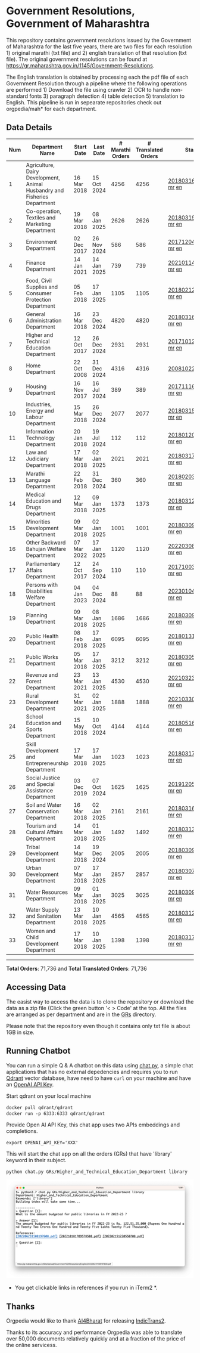 # Government Resolutions, Government of Maharashtra

This repository contains government resolutions issued by the Government of Maharashtra for the last five years, there are two files for each resolution 1) original marathi (txt file) and 2) english translation of that resolution (txt file). The original government resolutions can be found at https://gr.maharashtra.gov.in/1145/Government-Resolutions.

The English translation is obtained by processing each the pdf file of each Government Resolution through a pipeline where the following operations are performed 1) Download the file using crawler 2) OCR to handle non-standard fonts 3) paragraph detection 4) table  detection 5) translation to English. This pipeline is run in sepearate repositories check out orgpedia/mah* for each department.


## Data Details

| Num | Department Name | Start Date | Last Date | # Marathi Orders | # Translated Orders | Starting Order | Last Order |
| --- | --------------- | ---------- | --------- | ---------------- | ------------------- | -------------- | ---------- |
| 1 | Agriculture, Dairy Development, Animal Husbandry and Fisheries Department | 16 Mar 2018 | 15 Oct 2024 | 4256 | 4256 | [201803161624182101.pdf](https://gr.maharashtra.gov.in/Site/Upload/Government%20Resolutions/English/201803161624182101.pdf) [mr](GRs/Agriculture,_Dairy_Development,_Animal_Husbandry_and_Fisheries_Department/201803161624182101.pdf.mr.txt) [en](GRs/Agriculture,_Dairy_Development,_Animal_Husbandry_and_Fisheries_Department/201803161624182101.pdf.en.txt) | [202410151745447401.pdf](https://gr.maharashtra.gov.in/Site/Upload/Government%20Resolutions/English/202410151745447401.pdf) [mr](GRs/Agriculture,_Dairy_Development,_Animal_Husbandry_and_Fisheries_Department/202410151745447401.pdf.mr.txt) [en](GRs/Agriculture,_Dairy_Development,_Animal_Husbandry_and_Fisheries_Department/202410151745447401.pdf.en.txt) |
| 2 | Co-operation, Textiles and Marketing Department | 19 Mar 2018 | 08 Jan 2025 | 2626 | 2626 | [201803191257576702.pdf](https://gr.maharashtra.gov.in/Site/Upload/Government%20Resolutions/English/201803191257576702.pdf) [mr](GRs/Co-operation,_Textiles_and_Marketing_Department/201803191257576702.pdf.mr.txt) [en](GRs/Co-operation,_Textiles_and_Marketing_Department/201803191257576702.pdf.en.txt) | [202501081825556502.pdf](https://gr.maharashtra.gov.in/Site/Upload/Government%20Resolutions/English/202501081825556502.pdf) [mr](GRs/Co-operation,_Textiles_and_Marketing_Department/202501081825556502.pdf.mr.txt) [en](GRs/Co-operation,_Textiles_and_Marketing_Department/202501081825556502.pdf.en.txt) |
| 3 | Environment Department | 02 Dec 2017 | 26 Nov 2024 | 586 | 586 | [201712041147216904.pdf](https://gr.maharashtra.gov.in/Site/Upload/Government%20Resolutions/English/201712041147216904.pdf) [mr](GRs/Environment_Department/201712041147216904.pdf.mr.txt) [en](GRs/Environment_Department/201712041147216904.pdf.en.txt) | [202411261516348304.pdf](https://gr.maharashtra.gov.in/Site/Upload/Government%20Resolutions/English/202411261516348304.pdf) [mr](GRs/Environment_Department/202411261516348304.pdf.mr.txt) [en](GRs/Environment_Department/202411261516348304.pdf.en.txt) |
| 4 | Finance Department | 14 Jan 2021 | 14 Jan 2025 | 739 | 739 | [202101141237329905.pdf](https://gr.maharashtra.gov.in/Site/Upload/Government%20Resolutions/English/202101141237329905.pdf) [mr](GRs/Finance_Department/202101141237329905.pdf.mr.txt) [en](GRs/Finance_Department/202101141237329905.pdf.en.txt) | [202501141723126705.pdf](https://gr.maharashtra.gov.in/Site/Upload/Government%20Resolutions/English/202501141723126705.pdf) [mr](GRs/Finance_Department/202501141723126705.pdf.mr.txt) [en](GRs/Finance_Department/202501141723126705.pdf.en.txt) |
| 5 | Food, Civil Supplies and Consumer Protection Department | 05 Feb 2018 | 17 Jan 2025 | 1105 | 1105 | [201802121244545806.pdf](https://gr.maharashtra.gov.in/Site/Upload/Government%20Resolutions/English/201802121244545806.pdf) [mr](GRs/Food,_Civil_Supplies_and_Consumer_Protection_Department/201802121244545806.pdf.mr.txt) [en](GRs/Food,_Civil_Supplies_and_Consumer_Protection_Department/201802121244545806.pdf.en.txt) | [202501171709014406.pdf](https://gr.maharashtra.gov.in/Site/Upload/Government%20Resolutions/English/202501171709014406.pdf) [mr](GRs/Food,_Civil_Supplies_and_Consumer_Protection_Department/202501171709014406.pdf.mr.txt) [en](GRs/Food,_Civil_Supplies_and_Consumer_Protection_Department/202501171709014406.pdf.en.txt) |
| 6 | General Administration Department | 16 Mar 2018 | 23 Dec 2024 | 4820 | 4820 | [201803161224022707.pdf](https://gr.maharashtra.gov.in/Site/Upload/Government%20Resolutions/English/201803161224022707.pdf) [mr](GRs/General_Administration_Department/201803161224022707.pdf.mr.txt) [en](GRs/General_Administration_Department/201803161224022707.pdf.en.txt) | [202412231617422007.pdf](https://gr.maharashtra.gov.in/Site/Upload/Government%20Resolutions/English/202412231617422007.pdf) [mr](GRs/General_Administration_Department/202412231617422007.pdf.mr.txt) [en](GRs/General_Administration_Department/202412231617422007.pdf.en.txt) |
| 7 | Higher and Technical Education Department | 12 Oct 2017 | 26 Dec 2024 | 2931 | 2931 | [201710121514029708.pdf](https://gr.maharashtra.gov.in/Site/Upload/Government%20Resolutions/English/201710121514029708.pdf) [mr](GRs/Higher_and_Technical_Education_Department/201710121514029708.pdf.mr.txt) [en](GRs/Higher_and_Technical_Education_Department/201710121514029708.pdf.en.txt) | [202412261202333508.pdf](https://gr.maharashtra.gov.in/Site/Upload/Government%20Resolutions/English/202412261202333508.pdf) [mr](GRs/Higher_and_Technical_Education_Department/202412261202333508.pdf.mr.txt) [en](GRs/Higher_and_Technical_Education_Department/202412261202333508.pdf.en.txt) |
| 8 | Home Department | 22 Oct 2008 | 31 Dec 2024 | 4316 | 4316 | [20081022.pdf](https://gr.maharashtra.gov.in/Site/Upload/Government%20Resolutions/English/20081022.pdf) [mr](GRs/Home_Department/20081022.pdf.mr.txt) [en](GRs/Home_Department/20081022.pdf.en.txt) | [202412311254319429.pdf](https://gr.maharashtra.gov.in/Site/Upload/Government%20Resolutions/English/202412311254319429.pdf) [mr](GRs/Home_Department/202412311254319429.pdf.mr.txt) [en](GRs/Home_Department/202412311254319429.pdf.en.txt) |
| 9 | Housing Department | 16 Nov 2017 | 16 Jul 2024 | 389 | 389 | [201711161447076609.pdf](https://gr.maharashtra.gov.in/Site/Upload/Government%20Resolutions/English/201711161447076609.pdf) [mr](GRs/Housing_Department/201711161447076609.pdf.mr.txt) [en](GRs/Housing_Department/201711161447076609.pdf.en.txt) | [202407151807567109.pdf](https://gr.maharashtra.gov.in/Site/Upload/Government%20Resolutions/English/202407151807567109.pdf) [mr](GRs/Housing_Department/202407151807567109.pdf.mr.txt) [en](GRs/Housing_Department/202407151807567109.pdf.en.txt) |
| 10 | Industries, Energy and Labour Department | 15 Mar 2018 | 26 Dec 2024 | 2077 | 2077 | [201803151204055010.pdf](https://gr.maharashtra.gov.in/Site/Upload/Government%20Resolutions/English/201803151204055010.pdf) [mr](GRs/Industries,_Energy_and_Labour_Department/201803151204055010.pdf.mr.txt) [en](GRs/Industries,_Energy_and_Labour_Department/201803151204055010.pdf.en.txt) | [202412261727298310.pdf](https://gr.maharashtra.gov.in/Site/Upload/Government%20Resolutions/English/202412261727298310.pdf) [mr](GRs/Industries,_Energy_and_Labour_Department/202412261727298310.pdf.mr.txt) [en](GRs/Industries,_Energy_and_Labour_Department/202412261727298310.pdf.en.txt) |
| 11 | Information Technology Department | 20 Jan 2018 | 19 Jul 2024 | 112 | 112 | [201801201843024511.pdf](https://gr.maharashtra.gov.in/Site/Upload/Government%20Resolutions/English/201801201843024511.pdf) [mr](GRs/Information_Technology_Department/201801201843024511.pdf.mr.txt) [en](GRs/Information_Technology_Department/201801201843024511.pdf.en.txt) | [202407191742379111.pdf](https://gr.maharashtra.gov.in/Site/Upload/Government%20Resolutions/English/202407191742379111.pdf) [mr](GRs/Information_Technology_Department/202407191742379111.pdf.mr.txt) [en](GRs/Information_Technology_Department/202407191742379111.pdf.en.txt) |
| 12 | Law and Judiciary Department | 17 Mar 2018 | 02 Jan 2025 | 2021 | 2021 | [201803171129290212.pdf](https://gr.maharashtra.gov.in/Site/Upload/Government%20Resolutions/English/201803171129290212.pdf) [mr](GRs/Law_and_Judiciary_Department/201803171129290212.pdf.mr.txt) [en](GRs/Law_and_Judiciary_Department/201803171129290212.pdf.en.txt) | [202501021207414412.pdf](https://gr.maharashtra.gov.in/Site/Upload/Government%20Resolutions/English/202501021207414412.pdf) [mr](GRs/Law_and_Judiciary_Department/202501021207414412.pdf.mr.txt) [en](GRs/Law_and_Judiciary_Department/202501021207414412.pdf.en.txt) |
| 13 | Marathi Language Department | 22 Feb 2018 | 31 Dec 2024 | 360 | 360 | [201802031549154233.pdf](https://gr.maharashtra.gov.in/Site/Upload/Government%20Resolutions/English/201802031549154233.pdf) [mr](GRs/Marathi_Language_Department/201802031549154233.pdf.mr.txt) [en](GRs/Marathi_Language_Department/201802031549154233.pdf.en.txt) | [202412311310110733.pdf](https://gr.maharashtra.gov.in/Site/Upload/Government%20Resolutions/English/202412311310110733.pdf) [mr](GRs/Marathi_Language_Department/202412311310110733.pdf.mr.txt) [en](GRs/Marathi_Language_Department/202412311310110733.pdf.en.txt) |
| 14 | Medical Education and Drugs Department | 12 Mar 2018 | 09 Jan 2025 | 1373 | 1373 | [201803121137094813.pdf](https://gr.maharashtra.gov.in/Site/Upload/Government%20Resolutions/English/201803121137094813.pdf) [mr](GRs/Medical_Education_and_Drugs_Department/201803121137094813.pdf.mr.txt) [en](GRs/Medical_Education_and_Drugs_Department/201803121137094813.pdf.en.txt) | [202501091747336313.pdf](https://gr.maharashtra.gov.in/Site/Upload/Government%20Resolutions/English/202501091747336313.pdf) [mr](GRs/Medical_Education_and_Drugs_Department/202501091747336313.pdf.mr.txt) [en](GRs/Medical_Education_and_Drugs_Department/202501091747336313.pdf.en.txt) |
| 15 | Minorities Development Department | 09 Mar 2018 | 02 Jan 2025 | 1001 | 1001 | [201803091218355314.pdf](https://gr.maharashtra.gov.in/Site/Upload/Government%20Resolutions/English/201803091218355314.pdf) [mr](GRs/Minorities_Development_Department/201803091218355314.pdf.mr.txt) [en](GRs/Minorities_Development_Department/201803091218355314.pdf.en.txt) | [202501021749011114.pdf](https://gr.maharashtra.gov.in/Site/Upload/Government%20Resolutions/English/202501021749011114.pdf) [mr](GRs/Minorities_Development_Department/202501021749011114.pdf.mr.txt) [en](GRs/Minorities_Development_Department/202501021749011114.pdf.en.txt) |
| 16 | Other Backward Bahujan Welfare Department | 07 Mar 2022 | 17 Jan 2025 | 1120 | 1120 | [202203081752439334.pdf](https://gr.maharashtra.gov.in/Site/Upload/Government%20Resolutions/English/202203081752439334.pdf) [mr](GRs/Other_Backward_Bahujan_Welfare_Department/202203081752439334.pdf.mr.txt) [en](GRs/Other_Backward_Bahujan_Welfare_Department/202203081752439334.pdf.en.txt) | [202501171536266134.pdf](https://gr.maharashtra.gov.in/Site/Upload/Government%20Resolutions/English/202501171536266134.pdf) [mr](GRs/Other_Backward_Bahujan_Welfare_Department/202501171536266134.pdf.mr.txt) [en](GRs/Other_Backward_Bahujan_Welfare_Department/202501171536266134.pdf.en.txt) |
| 17 | Parliamentary Affairs Department | 12 Oct 2017 | 24 Sep 2024 | 110 | 110 | [201710031642378615.pdf](https://gr.maharashtra.gov.in/Site/Upload/Government%20Resolutions/English/201710031642378615.pdf) [mr](GRs/Parliamentary_Affairs_Department/201710031642378615.pdf.mr.txt) [en](GRs/Parliamentary_Affairs_Department/201710031642378615.pdf.en.txt) | [202409241152433515.pdf](https://gr.maharashtra.gov.in/Site/Upload/Government%20Resolutions/English/202409241152433515.pdf) [mr](GRs/Parliamentary_Affairs_Department/202409241152433515.pdf.mr.txt) [en](GRs/Parliamentary_Affairs_Department/202409241152433515.pdf.en.txt) |
| 18 | Persons with Disabilities Welfare Department | 04 Jan 2023 | 04 Dec 2024 | 88 | 88 | [202301041906309635.pdf](https://gr.maharashtra.gov.in/Site/Upload/Government%20Resolutions/English/202301041906309635.pdf) [mr](GRs/Persons_with_Disabilities_Welfare_Department/202301041906309635.pdf.mr.txt) [en](GRs/Persons_with_Disabilities_Welfare_Department/202301041906309635.pdf.en.txt) | [202412041201105435.pdf](https://gr.maharashtra.gov.in/Site/Upload/Government%20Resolutions/English/202412041201105435.pdf) [mr](GRs/Persons_with_Disabilities_Welfare_Department/202412041201105435.pdf.mr.txt) [en](GRs/Persons_with_Disabilities_Welfare_Department/202412041201105435.pdf.en.txt) |
| 19 | Planning Department | 09 Mar 2018 | 08 Jan 2025 | 1686 | 1686 | [201803091441032716.pdf](https://gr.maharashtra.gov.in/Site/Upload/Government%20Resolutions/English/201803091441032716.pdf) [mr](GRs/Planning_Department/201803091441032716.pdf.mr.txt) [en](GRs/Planning_Department/201803091441032716.pdf.en.txt) | [202501081453413916.pdf](https://gr.maharashtra.gov.in/Site/Upload/Government%20Resolutions/English/202501081453413916.pdf) [mr](GRs/Planning_Department/202501081453413916.pdf.mr.txt) [en](GRs/Planning_Department/202501081453413916.pdf.en.txt) |
| 20 | Public Health Department | 08 Feb 2018 | 17 Jan 2025 | 6095 | 6095 | [201801311722275417.pdf](https://gr.maharashtra.gov.in/Site/Upload/Government%20Resolutions/English/201801311722275417.pdf) [mr](GRs/Public_Health_Department/201801311722275417.pdf.mr.txt) [en](GRs/Public_Health_Department/201801311722275417.pdf.en.txt) | [202501171441367717.pdf](https://gr.maharashtra.gov.in/Site/Upload/Government%20Resolutions/English/202501171441367717.pdf) [mr](GRs/Public_Health_Department/202501171441367717.pdf.mr.txt) [en](GRs/Public_Health_Department/202501171441367717.pdf.en.txt) |
| 21 | Public Works Department | 05 Mar 2018 | 17 Jan 2025 | 3212 | 3212 | [201803051515468118.pdf](https://gr.maharashtra.gov.in/Site/Upload/Government%20Resolutions/English/201803051515468118.pdf) [mr](GRs/Public_Works_Department/201803051515468118.pdf.mr.txt) [en](GRs/Public_Works_Department/201803051515468118.pdf.en.txt) | [202501171118448618.pdf](https://gr.maharashtra.gov.in/Site/Upload/Government%20Resolutions/English/202501171118448618.pdf) [mr](GRs/Public_Works_Department/202501171118448618.pdf.mr.txt) [en](GRs/Public_Works_Department/202501171118448618.pdf.en.txt) |
| 22 | Revenue and Forest Department | 23 Mar 2021 | 13 Jan 2025 | 4530 | 4530 | [202103231328393119.pdf](https://gr.maharashtra.gov.in/Site/Upload/Government%20Resolutions/English/202103231328393119.pdf) [mr](GRs/Revenue_and_Forest_Department/202103231328393119.pdf.mr.txt) [en](GRs/Revenue_and_Forest_Department/202103231328393119.pdf.en.txt) | [202501131717372119.pdf](https://gr.maharashtra.gov.in/Site/Upload/Government%20Resolutions/English/202501131717372119.pdf) [mr](GRs/Revenue_and_Forest_Department/202501131717372119.pdf.mr.txt) [en](GRs/Revenue_and_Forest_Department/202501131717372119.pdf.en.txt) |
| 23 | Rural Development Department | 31 Mar 2021 | 02 Jan 2025 | 1888 | 1888 | [202103301021181120.pdf](https://gr.maharashtra.gov.in/Site/Upload/Government%20Resolutions/English/202103301021181120.pdf) [mr](GRs/Rural_Development_Department/202103301021181120.pdf.mr.txt) [en](GRs/Rural_Development_Department/202103301021181120.pdf.en.txt) | [202501021327523520.pdf](https://gr.maharashtra.gov.in/Site/Upload/Government%20Resolutions/English/202501021327523520.pdf) [mr](GRs/Rural_Development_Department/202501021327523520.pdf.mr.txt) [en](GRs/Rural_Development_Department/202501021327523520.pdf.en.txt) |
| 24 | School Education and Sports Department | 15 May 2018 | 10 Oct 2024 | 4144 | 4144 | [201805161114241221.pdf](https://gr.maharashtra.gov.in/Site/Upload/Government%20Resolutions/English/201805161114241221.pdf) [mr](GRs/School_Education_and_Sports_Department/201805161114241221.pdf.mr.txt) [en](GRs/School_Education_and_Sports_Department/201805161114241221.pdf.en.txt) | [202410101742333421.pdf](https://gr.maharashtra.gov.in/Site/Upload/Government%20Resolutions/English/202410101742333421.pdf) [mr](GRs/School_Education_and_Sports_Department/202410101742333421.pdf.mr.txt) [en](GRs/School_Education_and_Sports_Department/202410101742333421.pdf.en.txt) |
| 25 | Skill Development and Entrepreneurship Department | 17 Mar 2018 | 17 Jan 2025 | 1023 | 1023 | [201803171322099003.pdf](https://gr.maharashtra.gov.in/Site/Upload/Government%20Resolutions/English/201803171322099003.pdf) [mr](GRs/Skill_Development_and_Entrepreneurship_Department/201803171322099003.pdf.mr.txt) [en](GRs/Skill_Development_and_Entrepreneurship_Department/201803171322099003.pdf.en.txt) | [202501171725046203.pdf](https://gr.maharashtra.gov.in/Site/Upload/Government%20Resolutions/English/202501171725046203.pdf) [mr](GRs/Skill_Development_and_Entrepreneurship_Department/202501171725046203.pdf.mr.txt) [en](GRs/Skill_Development_and_Entrepreneurship_Department/202501171725046203.pdf.en.txt) |
| 26 | Social Justice and Special Assistance Department | 03 Dec 2019 | 07 Oct 2024 | 1625 | 1625 | [201912051107011622.pdf](https://gr.maharashtra.gov.in/Site/Upload/Government%20Resolutions/English/201912051107011622.pdf) [mr](GRs/Social_Justice_and_Special_Assistance_Department/201912051107011622.pdf.mr.txt) [en](GRs/Social_Justice_and_Special_Assistance_Department/201912051107011622.pdf.en.txt) | [202410081331264422.pdf](https://gr.maharashtra.gov.in/Site/Upload/Government%20Resolutions/English/202410081331264422.pdf) [mr](GRs/Social_Justice_and_Special_Assistance_Department/202410081331264422.pdf.mr.txt) [en](GRs/Social_Justice_and_Special_Assistance_Department/202410081331264422.pdf.en.txt) |
| 27 | Soil and Water Conservation Department | 16 Mar 2018 | 02 Jan 2025 | 2161 | 2161 | [201803161247582426.pdf](https://gr.maharashtra.gov.in/Site/Upload/Government%20Resolutions/English/201803161247582426.pdf) [mr](GRs/Soil_and_Water_Conservation_Department/201803161247582426.pdf.mr.txt) [en](GRs/Soil_and_Water_Conservation_Department/201803161247582426.pdf.en.txt) | [202501021745058826.pdf](https://gr.maharashtra.gov.in/Site/Upload/Government%20Resolutions/English/202501021745058826.pdf) [mr](GRs/Soil_and_Water_Conservation_Department/202501021745058826.pdf.mr.txt) [en](GRs/Soil_and_Water_Conservation_Department/202501021745058826.pdf.en.txt) |
| 28 | Tourism and Cultural Affairs Department | 14 Mar 2018 | 01 Jan 2025 | 1492 | 1492 | [201803131542054523.pdf](https://gr.maharashtra.gov.in/Site/Upload/Government%20Resolutions/English/201803131542054523.pdf) [mr](GRs/Tourism_and_Cultural_Affairs_Department/201803131542054523.pdf.mr.txt) [en](GRs/Tourism_and_Cultural_Affairs_Department/201803131542054523.pdf.en.txt) | [202501011621134123.pdf](https://gr.maharashtra.gov.in/Site/Upload/Government%20Resolutions/English/202501011621134123.pdf) [mr](GRs/Tourism_and_Cultural_Affairs_Department/202501011621134123.pdf.mr.txt) [en](GRs/Tourism_and_Cultural_Affairs_Department/202501011621134123.pdf.en.txt) |
| 29 | Tribal Development Department | 14 Mar 2018 | 19 Dec 2024 | 2005 | 2005 | [201803091105184924.pdf](https://gr.maharashtra.gov.in/Site/Upload/Government%20Resolutions/English/201803091105184924.pdf) [mr](GRs/Tribal_Development_Department/201803091105184924.pdf.mr.txt) [en](GRs/Tribal_Development_Department/201803091105184924.pdf.en.txt) | [202412191237106824.pdf](https://gr.maharashtra.gov.in/Site/Upload/Government%20Resolutions/English/202412191237106824.pdf) [mr](GRs/Tribal_Development_Department/202412191237106824.pdf.mr.txt) [en](GRs/Tribal_Development_Department/202412191237106824.pdf.en.txt) |
| 30 | Urban Development Department | 07 Mar 2018 | 17 Jan 2025 | 2857 | 2857 | [201803071203178325.pdf](https://gr.maharashtra.gov.in/Site/Upload/Government%20Resolutions/English/201803071203178325.pdf) [mr](GRs/Urban_Development_Department/201803071203178325.pdf.mr.txt) [en](GRs/Urban_Development_Department/201803071203178325.pdf.en.txt) | [202501171624350425.pdf](https://gr.maharashtra.gov.in/Site/Upload/Government%20Resolutions/English/202501171624350425.pdf) [mr](GRs/Urban_Development_Department/202501171624350425.pdf.mr.txt) [en](GRs/Urban_Development_Department/202501171624350425.pdf.en.txt) |
| 31 | Water Resources Department | 09 Mar 2018 | 01 Jan 2025 | 3025 | 3025 | [201803091034435527.pdf](https://gr.maharashtra.gov.in/Site/Upload/Government%20Resolutions/English/201803091034435527.pdf) [mr](GRs/Water_Resources_Department/201803091034435527.pdf.mr.txt) [en](GRs/Water_Resources_Department/201803091034435527.pdf.en.txt) | [202501011525160527.pdf](https://gr.maharashtra.gov.in/Site/Upload/Government%20Resolutions/English/202501011525160527.pdf) [mr](GRs/Water_Resources_Department/202501011525160527.pdf.mr.txt) [en](GRs/Water_Resources_Department/202501011525160527.pdf.en.txt) |
| 32 | Water Supply and Sanitation Department | 13 Mar 2018 | 10 Jan 2025 | 4565 | 4565 | [201803121414108428.pdf](https://gr.maharashtra.gov.in/Site/Upload/Government%20Resolutions/English/201803121414108428.pdf) [mr](GRs/Water_Supply_and_Sanitation_Department/201803121414108428.pdf.mr.txt) [en](GRs/Water_Supply_and_Sanitation_Department/201803121414108428.pdf.en.txt) | [202501101652214028.pdf](https://gr.maharashtra.gov.in/Site/Upload/Government%20Resolutions/English/202501101652214028.pdf) [mr](GRs/Water_Supply_and_Sanitation_Department/202501101652214028.pdf.mr.txt) [en](GRs/Water_Supply_and_Sanitation_Department/202501101652214028.pdf.en.txt) |
| 33 | Women and Child Development Department | 17 Mar 2018 | 10 Jan 2025 | 1398 | 1398 | [201803171539444330.pdf](https://gr.maharashtra.gov.in/Site/Upload/Government%20Resolutions/English/201803171539444330.pdf) [mr](GRs/Women_and_Child_Development_Department/201803171539444330.pdf.mr.txt) [en](GRs/Women_and_Child_Development_Department/201803171539444330.pdf.en.txt) | [202501101452542530.pdf](https://gr.maharashtra.gov.in/Site/Upload/Government%20Resolutions/English/202501101452542530.pdf) [mr](GRs/Women_and_Child_Development_Department/202501101452542530.pdf.mr.txt) [en](GRs/Women_and_Child_Development_Department/202501101452542530.pdf.en.txt) |
----------------------------------------------------------------------------------------------------

**Total Orders**: 71,736 and **Total Translated Orders**: 71,736
## Accessing Data

The easist way to access the data is to clone the repository or download the data as a zip file (Click the green button '< > Code' at the top. All the files are arranged as per department and are in the [GRs](GRs) directory.

Please note that the repository even though it contains only txt file is about 1GB in size.

## Running Chatbot

You can run a simple Q & A chatbot on this data using [chat.py](chat.py), a simple chat applications that has no external depedencies and requires you to run [Qdrant](https://qdrant.tech/) vector database, have need to have `curl` on your machine and have an [OpenAI API Key](https://help.openai.com/en/articles/4936850-where-do-i-find-my-secret-api-key).

Start qdrant on your local machine
```shell
docker pull qdrant/qdrant
docker run -p 6333:6333 qdrant/qdrant
```

Provide Open AI API Key, this chat app uses two APIs embeddings and completions.
```shell
export OPENAI_API_KEY='XXX'
```

This will start the chat app on all the orders (GRs) that have 'library' keyword in their subject.

```shell
python chat.py GRs/Higher_and_Technical_Education_Department library
```

![screenshot of running chat.py](screenshot.png)

* You get clickable links in references if you run in iTerm2 *.

## Thanks

Orgpedia would like to thank [AI4Bharat](https://ai4bharat.iitm.ac.in/) for releasing [IndicTrans2](https://github.com/AI4Bharat/IndicTrans2).

Thanks to its accuracy and performance Orgpedia was able to translate over 50,000 documents relatively quickly and at a fraction of the price of the online servicess.

